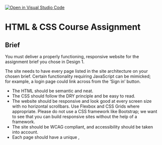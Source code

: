 [![Open in Visual Studio Code](https://classroom.github.com/assets/open-in-vscode-718a45dd9cf7e7f842a935f5ebbe5719a5e09af4491e668f4dbf3b35d5cca122.svg)](https://classroom.github.com/online_ide?assignment_repo_id=13051057&assignment_repo_type=AssignmentRepo)
# HTML & CSS Course Assignment

## Brief

You must deliver a properly functioning, responsive website for the assignment brief you chose in Design 1.

The site needs to have every page listed in the site architecture on your chosen brief. Certain functionality requiring JavaScript can be mimicked; for example, a login page could link across from the ‘Sign in’ button.

- The HTML should be semantic and neat.
- The CSS should follow the DRY principle and be easy to read.
- The website should be responsive and look good at every screen size with no horizontal scrollbars. Use Flexbox and CSS Grids where appropriate. Please do not use a CSS framework like Bootstrap; we want to see that you can build responsive sites without the help of a framework.
- The site should be WCAG compliant, and accessibility should be taken into account.
- Each page should have a unique <meta name="description">, <title>, and <h1>.
- You should not use copied code in your submission. All code submitted must be written by yourself. You may use external sources to show you how to achieve specific effects, which should be included in your report.

## Process

1. Look at your prototype and consider how the elements will move across the different devices. Which elements move where on different devices?
2. Write your HTML and CSS, ensuring your HTML is semantic and bug-free and your CSS follows DRY principles.
3. Use media queries, flex or grid to make your website responsive across screen sizes.
4. Test your website using your developer tools and also test on major browsers and various devices.
5. Validate your code using the Markup Validation Service
6. Use the WAVE Web Accessibility Evaluation Tools to test that your site matches best practices for accessibility
7. When your site is ready, post it on the Teams peer review channel.
8. Look at the work of your peers and write a review for them.
9. Make adjustments based on the feedback you gather from peers and teachers.
10. Submit here on Teams.

## Delivery

- Please include a link to your live site, deployed on Netlify or GitHub Pages in your submission.
- Please include a link to your public GitHub repo containing your code in your submission.
- There is no reflection for this CA.

# JavaScript 1 - Course Assignment

## Brief

This project involves using JavaScript to create an interactive online store that displays products from an API endpoint. You can choose from one of the provided API URLs to fetch and display products in HTML, allowing users to add items to their basket and proceed through the checkout process. Styling is optional but recommended, as it enhances the user experience.

### User Stories

- **View Product List:** Users can view a list of products on the homepage.
- **Filter Products:** Users can filter products by category, gender, or genre.
- **Product Details:** Users can view detailed information about a specific product on its individual page.
- **Add to Basket:** Users can add products to their basket.
- **Remove from Basket:** Users can remove products from their basket.
- **View Cart Summary:** Users can view a summary of their cart on the checkout page.
- **Order Confirmation:** Users receive a thank you message on the confirmation page after checking out.

### Required Pages

- **Home Page:** `/index.html`
- **Product Page:** `/product/index.html`
- **Checkout Page:** `/checkout/index.html`
- **Confirmation Page:** `/checkout/confirmation/index.html`

### Optional Pages

- **Category Pages**
- **Terms and Conditions Page**
- **Privacy Policy Page**
- **My Profile Page**

## Process

1. **Project Setup:** Decide whether to use an existing project or start a fresh one.
2. **API Selection:** Choose one of the provided endpoints and review its documentation.
3. **Development:** Work through the requirements step by step, implementing JavaScript functionalities.
4. **Testing:** Thoroughly test your work and seek peer review for feedback.
5. **Review:** Offer feedback on two other students' projects.
6. **Final Adjustments:** Make any final changes based on feedback and ensure code cleanliness.
7. **Submission:** Submit your project on GitHub along with a written reflection on the process.

## Resources

- **API Endpoints:**
  - Rainy Days API: [Documentation](https://docs.noroff.dev/docs/v1/e-commerce/rainy-days)
  - GameHub API: [Documentation](https://docs.noroff.dev/docs/v1/e-commerce/gamehub)
  - Square Eyes: [Documentation](https://docs.noroff.dev/docs/v1/e-commerce/square-eyes)

## Important Features

- Error Handling: Notify users of errors, such as failed API calls.
- Loading Indicator: Display a loading indicator during asynchronous actions.
- Dynamic Data: Avoid hardcoding product data in the final submission.
- Accessibility: Ensure the site is accessible and usable for all users.
- Asynchronous Actions: Use `async` instead of `then` syntax for asynchronous actions.
- Console Logs: Remove all `console.log` statements before submission.

## Delivery

- GitHub Repository: Submit JavaScript code in the default (main/master) branch.
- Written Reflection: Provide a reflection on the assignment process.
